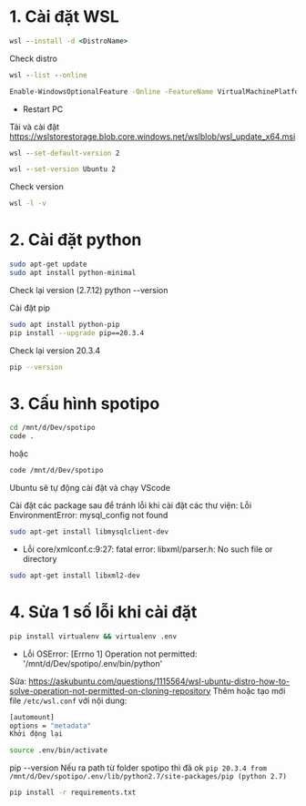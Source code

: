 
# 1. Cài đặt WSL

```cmd
wsl --install -d <DistroName>
```

Check distro

```cmd
wsl --list --online
```

```cmd
Enable-WindowsOptionalFeature -Online -FeatureName VirtualMachinePlatform
```

- Restart PC

Tải và cài đặt <https://wslstorestorage.blob.core.windows.net/wslblob/wsl_update_x64.msi>

```cmd
wsl --set-default-version 2

wsl --set-version Ubuntu 2
```

Check version

```cmd
wsl -l -v
```

# 2. Cài đặt python

```bash
sudo apt-get update
sudo apt install python-minimal
```

Check lại version (2.7.12)
python --version

Cài đặt pip

```bash
sudo apt install python-pip
pip install --upgrade pip==20.3.4
```

Check lại version 20.3.4

```bash
pip --version
```

# 3. Cấu hình spotipo

```bash
cd /mnt/d/Dev/spotipo
code .
```

hoặc

```bash
code /mnt/d/Dev/spotipo
```

Ubuntu sẽ tự động cài đặt và chạy VScode

Cài đặt các package sau để tránh lỗi khi cài đặt các thư viện:
Lỗi EnvironmentError: mysql_config not found

```bash
sudo apt-get install libmysqlclient-dev
```

- Lỗi core/xmlconf.c:9:27: fatal error: libxml/parser.h: No such file or directory

```bash
sudo apt-get install libxml2-dev
```

# 4. Sửa 1 số lỗi khi cài đặt

```bash
pip install virtualenv && virtualenv .env
```

- Lỗi OSError: [Errno 1] Operation not permitted: '/mnt/d/Dev/spotipo/.env/bin/python'

Sửa: <https://askubuntu.com/questions/1115564/wsl-ubuntu-distro-how-to-solve-operation-not-permitted-on-cloning-repository>
Thêm hoặc tạo mới file ```/etc/wsl.conf``` với nội dung:

```bash
[automount]
options = "metadata"
Khởi động lại
```

```bash
source .env/bin/activate
```

pip --version
Nếu ra path từ folder spotipo thì đã ok
```pip 20.3.4 from /mnt/d/Dev/spotipo/.env/lib/python2.7/site-packages/pip (python 2.7)```

```bash
pip install -r requirements.txt
```
